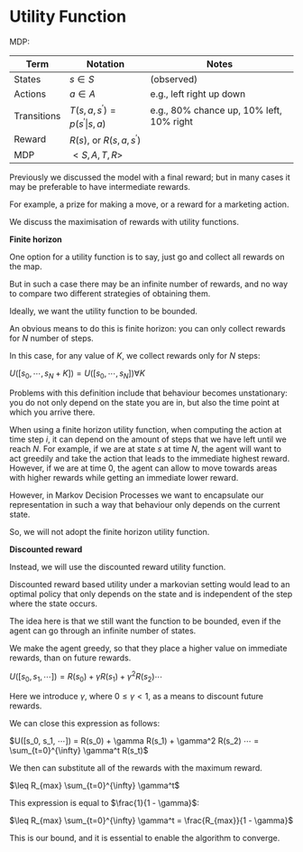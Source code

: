# Utility Function

MDP:

| Term        | Notation                                   | Notes                                    |
| ----------- | ------------------------------------------ | ---------------------------------------- |
| States      | $s ∈ S$                                    | (observed)                               |
| Actions     | $a ∈ A$                                    | e.g., left right up down                 |
| Transitions | $T(s,a,s^{\prime}) = p(s^{\prime} \| s,a)$ | e.g., 80% chance up, 10% left, 10% right |
| Reward      | $R(s)$, or $R(s,a,s^{\prime})$             |                                          |
| MDP         | $\lt S,A,T,R \gt$                          |                                          |

Previously we discussed the model with a final reward; but in many cases it may be preferable to have intermediate rewards.

For example, a prize for making a move, or a reward for a marketing action.

We discuss the maximisation of rewards with utility functions.

**Finite horizon**

One option for a utility function is to say, just go and collect all rewards on the map.

But in such a case there may be an infinite number of rewards, and no way to compare two different strategies of obtaining them.

Ideally, we want the utility function to be bounded.

An obvious means to do this is finite horizon: you can only collect rewards for $N$ number of steps.

In this case, for any value of $K$, we collect rewards only for $N$ steps:

$U([s_0, ⋯, s_N + K]) = U([s_0, ⋯, s_N]) ∀ K$

Problems with this definition include that behaviour becomes unstationary: you do not only depend on the state you are in, but also the time point at which you arrive there.

When using a finite horizon utility function, when computing the action at time step $i$, it can depend on the amount of steps that we have left until we reach $N$. For example, if we are at state $s$ at time $N$, the agent will want to act greedily and take the action that leads to the immediate highest reward. However, if we are at time $0$, the agent can allow to move towards areas with higher rewards while getting an immediate lower reward.

However, in Markov Decision Processes we want to encapsulate our representation in such a way that behaviour only depends on the current state.

So, we will not adopt the finite horizon utility function.

**Discounted reward**

Instead, we will use the discounted reward utility function.

Discounted reward based utility under a markovian setting would lead to an optimal policy that only depends on the state and is independent of the step where the state occurs.

The idea here is that we still want the function to be bounded, even if the agent can go through an infinite number of states.

We make the agent greedy, so that they place a higher value on immediate rewards, than on future rewards.

$U([s_0, s_1, ⋯]) = R(s_0) + \gamma R(s_1) + \gamma^2 R(s_2) ⋯$

Here we introduce $\gamma$, where $0 \leq \gamma \lt 1$, as a means to discount future rewards.

We can close this expression as follows:

$U([s_0, s_1, ⋯]) = R(s_0) + \gamma R(s_1) + \gamma^2 R(s_2) ⋯ = \sum_{t=0}^{\infty} \gamma^t R(s_t)$

We then can substitute all of the rewards with the maximum reward.

$\leq R_{max} \sum_{t=0}^{\infty} \gamma^t$

This expression is equal to $\frac{1}{1 - \gamma}$:

$\leq R_{max} \sum_{t=0}^{\infty} \gamma^t = \frac{R_{max}}{1 - \gamma}$

This is our bound, and it is essential to enable the algorithm to converge.
